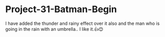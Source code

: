 # Project-31-Batman-Begin
 I have added the thunder and rainy effect over it also and the man who is going in the rain with an umbrella.. I like it.👍😊
